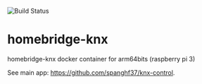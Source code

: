 ![Build Status](https://travis-ci.org/spanghf37/homebridge-knx.svg?branch=arm64)

# homebridge-knx
homebridge-knx docker container for arm64bits (raspberry pi 3)

See main app: https://github.com/spanghf37/knx-control.
